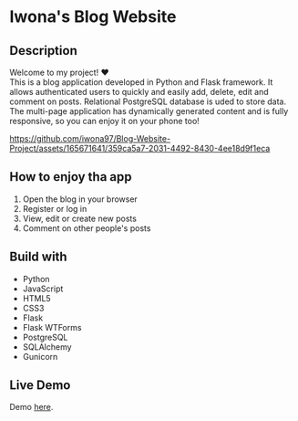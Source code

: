 



<p>

</p>










# Iwona's Blog Website

## Description

Welcome to my project! ❤️</br>
This is a blog application developed in Python and Flask framework. It allows authenticated users to quickly and easily add, 
delete, edit and comment on posts. Relational PostgreSQL database is uded to store data. 
The multi-page application has dynamically generated content and is fully responsive, so you can enjoy it on your phone too!

https://github.com/iwona97/Blog-Website-Project/assets/165671641/359ca5a7-2031-4492-8430-4ee18d9f1eca

## How to enjoy tha app 

1. Open the blog in your browser
2. Register or log in
3. View, edit or create new posts
4. Comment on other people's posts

## Build with

- Python
- JavaScript
- HTML5
- CSS3
- Flask
- Flask WTForms
- PostgreSQL
- SQLAlchemy
- Gunicorn

## Live Demo

Demo [here](https://blog-website-project-1.onrender.com/).

